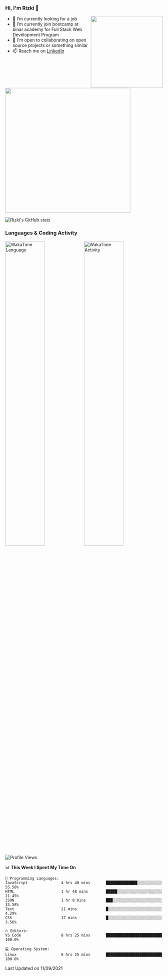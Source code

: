 ### Hi, I'm Rizki 👋

<img align='right' src="https://media1.giphy.com/media/f6hnhHkks8bk4jwjh3/giphy.gif" width="230">

- 🔭 I’m currently looking for a job
- 🌱 I’m currently join bootcamp at binar academy for Full Stack Web Development Program
- 👯 I'm open to collaborating on open source projects or something similar
- 📫 Reach me on [LinkedIn](https://www.linkedin.com/in/emrizki/)

<img src="https://www.codewars.com/users/emrizki/badges/small" width="400">

![Rizki's GitHub stats](https://github-readme-stats.vercel.app/api?username=emrizki&show_icons=true&theme=dark)

### Languages & Coding Activity

<a href="https://wakatime.com/@923b2fa8-14f8-47e0-8b7a-54d94f1cb4aa"><img alt="WakaTime Language" src="https://wakatime.com/share/@923b2fa8-14f8-47e0-8b7a-54d94f1cb4aa/1275a3db-9378-4a5b-8222-805e1c5535b5.svg" aligh="center" width="50%"/></a><a href="https://wakatime.com/@923b2fa8-14f8-47e0-8b7a-54d94f1cb4aa"><img alt="WakaTime Activity" src="https://wakatime.com/share/@923b2fa8-14f8-47e0-8b7a-54d94f1cb4aa/e690d227-e7db-4fbc-8ec9-89646f15071f.svg" aligh="center" width="50%"/></a>

<!--START_SECTION:waka-->
![Profile Views](http://img.shields.io/badge/Profile%20Views-47-blue)

📊 **This Week I Spent My Time On** 

```text
💬 Programming Languages: 
JavaScript               4 hrs 40 mins       ██████████████░░░░░░░░░░░   55.58% 
HTML                     1 hr 48 mins        █████░░░░░░░░░░░░░░░░░░░░   21.45% 
JSON                     1 hr 8 mins         ███░░░░░░░░░░░░░░░░░░░░░░   13.58% 
Text                     21 mins             █░░░░░░░░░░░░░░░░░░░░░░░░   4.29% 
CSS                      17 mins             █░░░░░░░░░░░░░░░░░░░░░░░░   3.56%

🔥 Editors: 
VS Code                  8 hrs 25 mins       █████████████████████████   100.0%

💻 Operating System: 
Linux                    8 hrs 25 mins       █████████████████████████   100.0%

```


 Last Updated on 11/09/2021
<!--END_SECTION:waka-->
<!--
**emrizki/emrizki** is a ✨ _special_ ✨ repository because its `README.md` (this file) appears on your GitHub profile.

Here are some ideas to get you started:

- 🔭 I’m currently working on ...
- 🌱 I’m currently learning ...
- 👯 I’m looking to collaborate on ...
- 🤔 I’m looking for help with ...
- 💬 Ask me about ...
- 📫 How to reach me: ...
- 😄 Pronouns: ...
- ⚡ Fun fact: ...
-->

